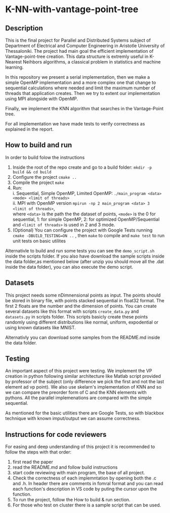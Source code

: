 # K-NN-with-vantage-point-tree

## Description
This is the final project for Parallel and Distributed Systems subject of Department of Electrical and Computer Engineering in Aristotle University of Thessaloniki. The project had main goal the efficient implementation of Vantage-point-tree creation. This data structure is extremly useful in K-Nearest Neihbors algorithms, a classical problem in statistics and machine learning.

In this repository we present a serial implementation, then we make a simple OpenMP implementation and a more complex one that change to sequential calculations where needed and limit the maximum number of threads that application creates. Then we try to extent our implementation using MPI alongside with OpenMP.

Finally, we implement the KNN algorithm that searches in the Vantage-Point tree. 

For all implementation we have made tests to verify correctness as explained in the report.

## How to build and run
In order to build folow the instructions
1. Inside the root of the repo create and go to a build folder: ``mkdir -p build && cd build``
2. Configure the project ``cmake ..``
3. Compile the project ``make``
4. Run: <br>
i. Sequential, Simple OpenMP, Limited OpenMP: ``./main_program <data> <mode> <limit of threads>`` <br>
ii. MPI with OpenMP version ``mpirun -np 2 main_program <data> 3 <limit of threads>``,
<br> where ``<data>`` is the path the the dataset of points, ``<mode>`` is the 0 for sequential, 1: for simple OpenMP, 2: for optimized OpenMP/Sequential and ``<limit of threads>`` is used in 2 and 3 mode.
5. (Optional) You can configure the project with Google Tests running ``cmake -DBUILD_TESTING=ON ..`` , then ``make`` to compile and ``make test`` to run unit tests on basic utilites

Alternativle to build and run some tests you can see the ``demo_script.sh`` inside the scripts folder. If you also have download the sample scripts inside the data folder,as mentioned below (after unzip you should move all the .dat inside the data folder), you can also execute the demo script.

## Datasets
This project needs some nDimnensional points as input. The points should be stored in binary file, with points stacked sequential in float32 format. The first 2 floats are the number and the dimension of points. You can create several datasets like this format with scripts ``create_data.py`` and ``datasets.py`` in scripts folder. This scripts basicly create these points randomly using different  distributions like normal, uniform, expodential or using known datasets like MNIST.

Alternativly you can download some samples from the README.md inside the data folder.

## Testing
An important aspect of this project were testing. We implement the VP creation in python following similar architecture like Matlab script provided by professor of the subject (only difference we pick the first and not the last element ad vp point). We also use skelarn's implementation of KNN and so we can compare the preorder form of C and the KNN elements with pythons. All the parallel implemenations are compared with the simple sequential. 

As mentioned for the basic utilities there are Google Tests, so with blackbox technique with known imput/output we can assume correctness.

## Instructions for code reviewers
For easing and deep understanding of this project it is recommended to follow the steps with that order:
1. first read the paper
2. read the README.md and follow build instructions
3. start code reviewing with main program, the base of all project.
4. Check the correctness of each implemntation by opening both the .c and .h. In header there are comments in fomral format and you can read each function's description in VS code by puting the cursor upon the function.
5. To run the project, follow the How to build & run section.
6. For those who test on cluster there is a sample script that can be used.
